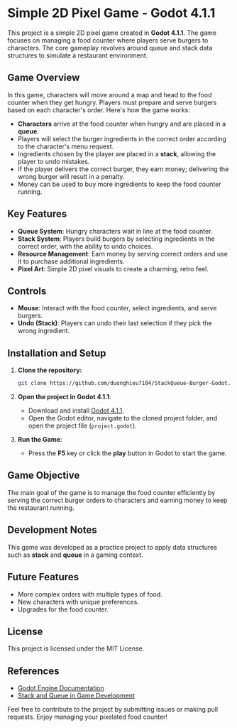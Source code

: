 # Simple 2D Pixel Game - Godot 4.1.1

This project is a simple 2D pixel game created in **Godot 4.1.1**. The game focuses on managing a food counter where players serve burgers to characters. The core gameplay revolves around queue and stack data structures to simulate a restaurant environment.

## Game Overview

In this game, characters will move around a map and head to the food counter when they get hungry. Players must prepare and serve burgers based on each character's order. Here's how the game works:

- **Characters** arrive at the food counter when hungry and are placed in a **queue**.
- Players will select the burger ingredients in the correct order according to the character's menu request.
- Ingredients chosen by the player are placed in a **stack**, allowing the player to undo mistakes.
- If the player delivers the correct burger, they earn money; delivering the wrong burger will result in a penalty.
- Money can be used to buy more ingredients to keep the food counter running.

## Key Features

- **Queue System**: Hungry characters wait in line at the food counter.
- **Stack System**: Players build burgers by selecting ingredients in the correct order, with the ability to undo choices.
- **Resource Management**: Earn money by serving correct orders and use it to purchase additional ingredients.
- **Pixel Art**: Simple 2D pixel visuals to create a charming, retro feel.

## Controls

- **Mouse**: Interact with the food counter, select ingredients, and serve burgers.
- **Undo (Stack)**: Players can undo their last selection if they pick the wrong ingredient.

## Installation and Setup

1. **Clone the repository:**

   ```bash
   git clone https://github.com/duonghieu7104/StackQueue-Burger-Godot.git
   ```

2. **Open the project in Godot 4.1.1**: 
   - Download and install [Godot 4.1.1](https://godotengine.org/download).
   - Open the Godot editor, navigate to the cloned project folder, and open the project file (`project.godot`).

3. **Run the Game**: 
   - Press the **F5** key or click the **play** button in Godot to start the game.

## Game Objective

The main goal of the game is to manage the food counter efficiently by serving the correct burger orders to characters and earning money to keep the restaurant running.

## Development Notes

This game was developed as a practice project to apply data structures such as **stack** and **queue** in a gaming context.

## Future Features

- More complex orders with multiple types of food.
- New characters with unique preferences.
- Upgrades for the food counter.
  
## License

This project is licensed under the MIT License.

## References

- [Godot Engine Documentation](https://docs.godotengine.org/)
- [Stack and Queue in Game Development](https://www.geeksforgeeks.org/applications-of-stack-and-queue-in-games/)

Feel free to contribute to the project by submitting issues or making pull requests. Enjoy managing your pixelated food counter!
